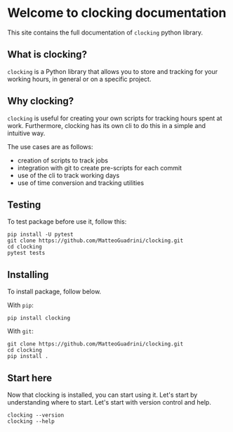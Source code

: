 # Welcome to clocking documentation

This site contains the full documentation of `clocking` python library.

## What is clocking?

`clocking` is a Python library that allows you to store and tracking for your working hours, in general or on a specific
project.

## Why clocking?

`clocking` is useful for creating your own scripts for tracking hours spent at work. Furthermore, clocking has its own
cli to do this in a simple and intuitive way.

The use cases are as follows:

- creation of scripts to track jobs
- integration with git to create pre-scripts for each commit
- use of the cli to track working days
- use of time conversion and tracking utilities

## Testing

To test package before use it, follow this:

```commandline
pip install -U pytest
git clone https://github.com/MatteoGuadrini/clocking.git
cd clocking
pytest tests 
```

## Installing

To install package, follow below.

With `pip`:

```commandline
pip install clocking
```

With `git`:

```commandline
git clone https://github.com/MatteoGuadrini/clocking.git
cd clocking
pip install .
```

## Start here

Now that clocking is installed, you can start using it.
Let's start by understanding where to start.
Let's start with version control and help.

```commandline
clocking --version
clocking --help
```